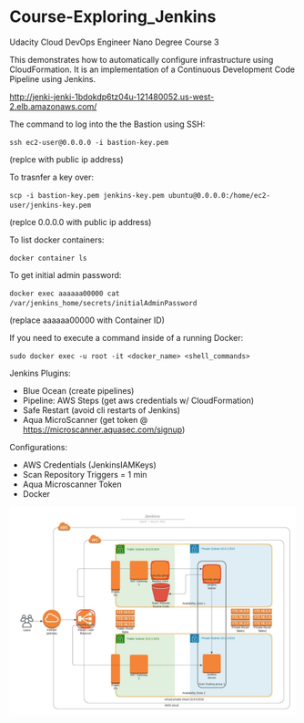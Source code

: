 # Course-Exploring_Jenkins
Udacity Cloud DevOps Engineer Nano Degree Course 3

This demonstrates how to automatically configure infrastructure using CloudFormation.
It is an implementation of a Continuous Development Code Pipeline using Jenkins.


http://jenki-jenki-1bdokdp6tz04u-121480052.us-west-2.elb.amazonaws.com/

The command to log into the the Bastion using SSH:

`ssh ec2-user@0.0.0.0 -i bastion-key.pem`

(replce with public ip address)

To trasnfer a key over:

`scp -i bastion-key.pem jenkins-key.pem ubuntu@0.0.0.0:/home/ec2-user/jenkins-key.pem`

(replce 0.0.0.0 with public ip address)

To list docker containers:

`docker container ls`

To get initial admin password:

`docker exec aaaaaa00000 cat /var/jenkins_home/secrets/initialAdminPassword`

(replace aaaaaa00000 with Container ID)

If you need to execute a command inside of a running Docker:

`sudo docker exec -u root -it <docker_name> <shell_commands>`

Jenkins Plugins:
- Blue Ocean (create pipelines)
- Pipeline: AWS Steps (get aws credentials w/ CloudFormation)
- Safe Restart (avoid cli restarts of Jenkins)
- Aqua MicroScanner (get token @ https://microscanner.aquasec.com/signup)

Configurations:
- AWS Credentials (JenkinsIAMKeys)
- Scan Repository Triggers = 1 min
- Aqua Microscanner Token
- Docker



![](Jenkins.jpeg)
